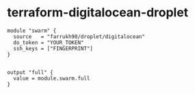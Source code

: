 # terraform-digitalocean-droplet
```
module "swarm" {
  source   = "farrukh90/droplet/digitalocean"
  do_token = "YOUR_TOKEN"
  ssh_keys = ["FINGERPRINT"]
}


output "full" {
  value = module.swarm.full
}
```
